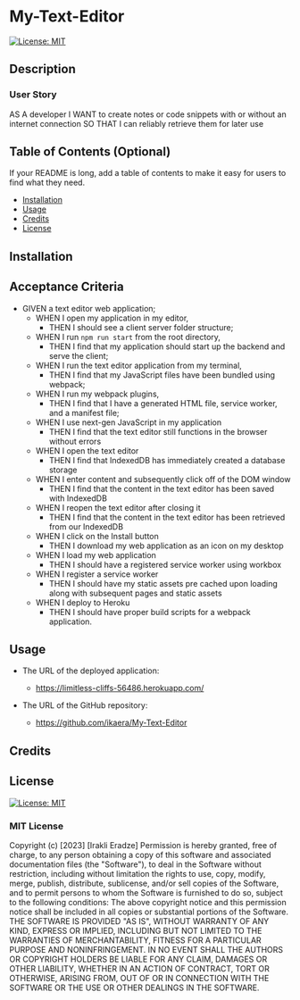 # My-Text-Editor

[![License: MIT](https://img.shields.io/badge/License-MIT-yellow.svg)](https://opensource.org/licenses/MIT)

## Description

<!-- Provide a short description explaining the what, why, and how of your project. Use the following questions as a guide:

- What was your motivation?
- Why did you build this project? (Note: the answer is not "Because it was a homework assignment.")
- What problem does it solve?
- What did you learn? -->

### User Story

AS A developer
I WANT to create notes or code snippets with or without an internet connection
SO THAT I can reliably retrieve them for later use

## Table of Contents (Optional)

If your README is long, add a table of contents to make it easy for users to find what they need.

- [Installation](#installation)
- [Usage](#usage)
- [Credits](#credits)
- [License](#license)

## Installation

<!-- What are the steps required to install your project? Provide a step-by-step description of how to get the development environment running. -->

## Acceptance Criteria

- GIVEN a text editor web application;
  - WHEN I open my application in my editor,
    - THEN I should see a client server folder structure;
  - WHEN I run `npm run start` from the root directory,
    - THEN I find that my application should start up the backend and serve the client;
  - WHEN I run the text editor application from my terminal,
    - THEN I find that my JavaScript files have been bundled using webpack;
  - WHEN I run my webpack plugins,
    - THEN I find that I have a generated HTML file, service worker, and a manifest file;
  - WHEN I use next-gen JavaScript in my application
    - THEN I find that the text editor still functions in the browser without errors
  - WHEN I open the text editor
    - THEN I find that IndexedDB has immediately created a database storage
  - WHEN I enter content and subsequently click off of the DOM window
    - THEN I find that the content in the text editor has been saved with IndexedDB
  - WHEN I reopen the text editor after closing it
    - THEN I find that the content in the text editor has been retrieved from our IndexedDB
  - WHEN I click on the Install button
    - THEN I download my web application as an icon on my desktop
  - WHEN I load my web application
    - THEN I should have a registered service worker using workbox
  - WHEN I register a service worker
    - THEN I should have my static assets pre cached upon loading along with subsequent pages and static assets
  - WHEN I deploy to Heroku
    - THEN I should have proper build scripts for a webpack application.

## Usage

<!-- Provide instructions and examples for use. Include screenshots as needed.

To add a screenshot, create an `assets/images` folder in your repository and upload your screenshot to it. Then, using the relative filepath, add it to your README using the following syntax:

    ```md
    ![alt text](assets/images/screenshot.png)
    ``` -->

- The URL of the deployed application:

  - https://limitless-cliffs-56486.herokuapp.com/

- The URL of the GitHub repository:
  - https://github.com/ikaera/My-Text-Editor

## Credits

<!-- List your collaborators, if any, with links to their GitHub profiles.

If you used any third-party assets that require attribution, list the creators with links to their primary web presence in this section.

If you followed tutorials, include links to those here as well. -->

## License

[![License: MIT](https://img.shields.io/badge/License-MIT-yellow.svg)](https://opensource.org/licenses/MIT)
​

### MIT License

Copyright (c) [2023] [Irakli Eradze]
Permission is hereby granted, free of charge, to any person obtaining a copy
of this software and associated documentation files (the "Software"), to deal
in the Software without restriction, including without limitation the rights
to use, copy, modify, merge, publish, distribute, sublicense, and/or sell
copies of the Software, and to permit persons to whom the Software is
furnished to do so, subject to the following conditions:
The above copyright notice and this permission notice shall be included in all
copies or substantial portions of the Software.
THE SOFTWARE IS PROVIDED "AS IS", WITHOUT WARRANTY OF ANY KIND, EXPRESS OR
IMPLIED, INCLUDING BUT NOT LIMITED TO THE WARRANTIES OF MERCHANTABILITY,
FITNESS FOR A PARTICULAR PURPOSE AND NONINFRINGEMENT. IN NO EVENT SHALL THE
AUTHORS OR COPYRIGHT HOLDERS BE LIABLE FOR ANY CLAIM, DAMAGES OR OTHER
LIABILITY, WHETHER IN AN ACTION OF CONTRACT, TORT OR OTHERWISE, ARISING FROM,
OUT OF OR IN CONNECTION WITH THE SOFTWARE OR THE USE OR OTHER DEALINGS IN THE
SOFTWARE.

<!-- The last section of a high-quality README file is the license. This lets other developers know what they can and cannot do with your project. If you need help choosing a license, refer to [https://choosealicense.com/](https://choosealicense.com/).

---

🏆 The previous sections are the bare minimum, and your project will ultimately determine the content of this document. You might also want to consider adding the following sections.

## Badges

![badmath](https://img.shields.io/github/languages/top/lernantino/badmath)

Badges aren't necessary, per se, but they demonstrate street cred. Badges let other developers know that you know what you're doing. Check out the badges hosted by [shields.io](https://shields.io/). You may not understand what they all represent now, but you will in time.

## Features

If your project has a lot of features, list them here.

## How to Contribute

If you created an application or package and would like other developers to contribute it, you can include guidelines for how to do so. The [Contributor Covenant](https://www.contributor-covenant.org/) is an industry standard, but you can always write your own if you'd prefer.

## Tests

Go the extra mile and write tests for your application. Then provide examples on how to run them here. -->
